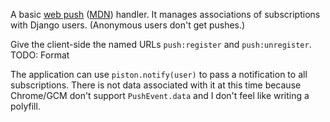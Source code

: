 A basic [web push](https://www.w3.org/TR/push-api/) ([MDN](https://developer.mozilla.org/en-US/docs/Web/API/Push_API)) handler. It manages associations of subscriptions with Django users. (Anonymous users don't get pushes.)

Give the client-side the named URLs `push:register` and `push:unregister`. TODO: Format

The application can use `piston.notify(user)` to pass a notification to all subscriptions. There is not data associated with it at this time because Chrome/GCM don't support `PushEvent.data` and I don't feel like writing a polyfill.
